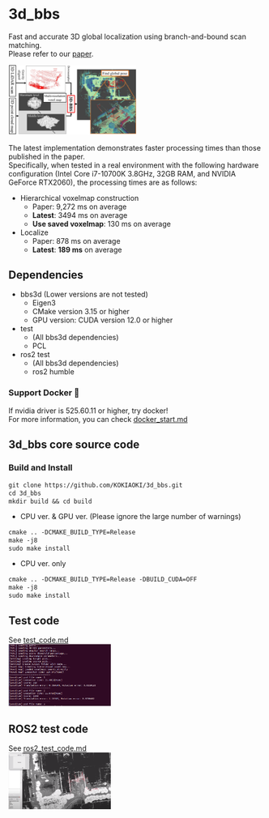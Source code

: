 # 3d_bbs
Fast and accurate 3D global localization using branch-and-bound scan matching.  
Please refer to our [paper](https://arxiv.org/abs/2310.10023).  

<img alt="overview" src="figs/overview.jpg" width="50%">


The latest implementation demonstrates faster processing times than those published in the paper.  
Specifically, when tested in a real environment with the following hardware configuration (Intel Core i7-10700K 3.8GHz, 32GB RAM, and NVIDIA GeForce RTX2060), the processing times are as follows: 
- Hierarchical voxelmap construction
  - Paper: 9,272 ms on average
  - **Latest**: 3494 ms on average
  - **Use saved voxelmap**: 130 ms on average
- Localize
  - Paper: 878 ms on average
  - **Latest**: **189 ms** on average  

## Dependencies
- bbs3d (Lower versions are not tested)
  - Eigen3
  - CMake version 3.15 or higher
  - GPU version: CUDA version 12.0 or higher
- test
  - (All bbs3d dependencies)
  - PCL
- ros2 test
  - (All bbs3d dependencies)
  - ros2 humble

### Support Docker 🐳 

If nvidia driver is 525.60.11 or higher, try docker!  
For more information, you can check [docker_start.md](./docker/docker_start.md)  

## 3d_bbs core source code
### Build and Install
```shell script
git clone https://github.com/KOKIAOKI/3d_bbs.git
cd 3d_bbs
mkdir build && cd build
```

- CPU ver. & GPU ver. (Please ignore the large number of warnings)
```shell script
cmake .. -DCMAKE_BUILD_TYPE=Release
make -j8
sudo make install
```

- CPU ver. only
```shell script
cmake .. -DCMAKE_BUILD_TYPE=Release -DBUILD_CUDA=OFF
make -j8
sudo make install
```

## Test code
See [test_code.md](./test/test_code.md)  
<img alt="overview" src="figs/test_topreadme.png" width="40%">

## ROS2 test code
See [ros2_test_code.md](./ros2_test/ros2_test_code.md)  
<img alt="overview" src="figs/rviz2_test_topreadme.png" width="40%">